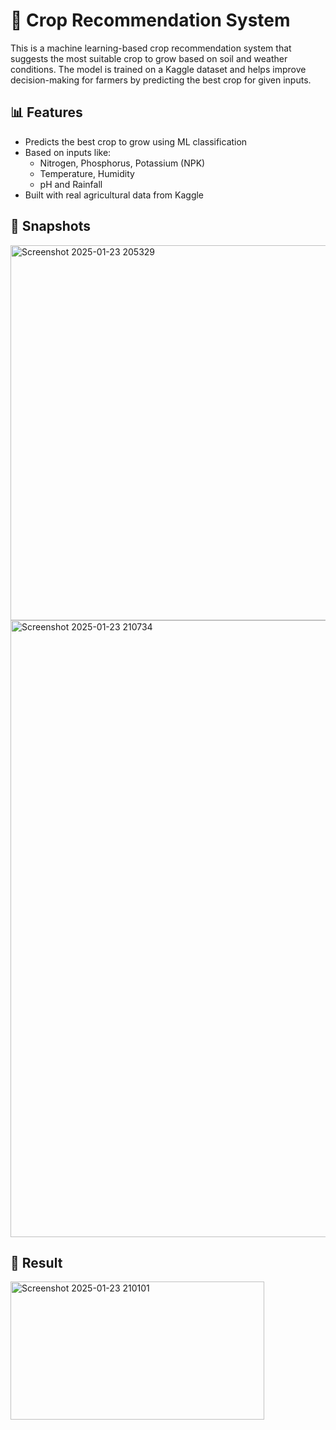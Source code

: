 # 🌾 Crop Recommendation System

This is a machine learning-based crop recommendation system that suggests the most suitable crop to grow based on soil and weather conditions. The model is trained on a Kaggle dataset and helps improve decision-making for farmers by predicting the best crop for given inputs.

## 📊 Features
- Predicts the best crop to grow using ML classification
- Based on inputs like:
  - Nitrogen, Phosphorus, Potassium (NPK)
  - Temperature, Humidity
  - pH and Rainfall
- Built with real agricultural data from Kaggle
  
## 📸 Snapshots 
<img width="1000" height="600" alt="Screenshot 2025-01-23 205329" src="https://github.com/user-attachments/assets/647ea531-4874-47a6-88bc-11f3f56b008d" />

<img width="1915" height="987" alt="Screenshot 2025-01-23 210734" src="https://github.com/user-attachments/assets/a1ed6821-61d0-489f-a55c-e7a627e91309" />

## 📸 Result
<img width="406" height="221" alt="Screenshot 2025-01-23 210101" src="https://github.com/user-attachments/assets/5adc955d-e254-494e-84ba-d8bea11766cb" />

